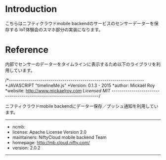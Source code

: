 # Introduction

こちらはニフティクラウドmobile backendのサービスのセンサーデーターを保存する
IoT体験会のスマホ部分の実装になります。

# Reference

内部でセンサーのデーターをタイムラインに表示するため以下のライブラリを利用しています。

/*--------------------------------------------------------------------
 *JAVASCRIPT "timelineMe.js"
 *Version:    0.1.3 - 2015
 *author:     Mickaël Roy
 *website:    http://www.mickaelroy.com
 *Licensed MIT
-----------------------------------------------------------------------*/

ニフティクラウドmobile backendにデーター保存／プッシュ通知を利用しています。

-----------------------------------------------------------------------
* ncmb:
*   license: Apache License Version 2.0
*   maintainers: NiftyCloud mobile backend Team
*   homepage: http://mb.cloud.nifty.com/
*   version: 2.0.2
-----------------------------------------------------------------------
